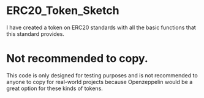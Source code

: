# ERC20_Token_Sketch
I have created a token on ERC20 standards with all the basic functions that this standard provides.
# Not recommended to copy.
This code is only designed for testing purposes and is not recommended to anyone to copy for real-world projects because Openzeppelin would be a great option for these kinds of tokens.
